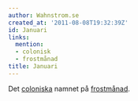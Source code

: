 ```yaml
---
author: Wahnstrom.se
created_at: '2011-08-08T19:32:39Z'
id: Januari
links:
  mention:
  - colonisk
  - frostmånad
title: Januari
---
```


Det [coloniska] namnet på [frostmånad].

  [coloniska]: colonisk
  [frostmånad]: frostmånad
